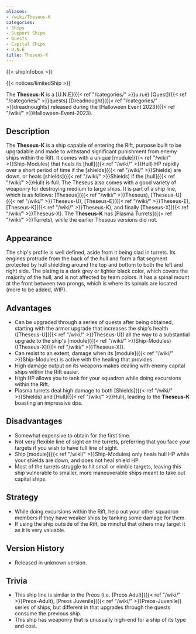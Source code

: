 ```yaml
---
aliases:
- /wiki/Theseus-K
categories:
- Ships
- Support Ships
- Quests
- Capital Ships
- U.N.E
title: Theseus-K
---  
```


{{< shipInfobox >}}   

{{< notices/limitedShip >}} 

The **Theseus-K** is a [U.N.E]({{< ref "/categories/" >}}u.n.e) [Quest]({{< ref "/categories/" >}}quests) [Dreadnought]({{< ref "/categories/" >}}dreadnoughts) released during the [Halloween Event 2023]({{< ref "/wiki/" >}}Halloween-Event-2023).

## Description

The **Theseus-K** is a ship capable of entering the Rift, purpose built to be upgradable and made to withstand significant punishment from enemy ships within the Rift. It comes with a unique [module]({{< ref "/wiki/" >}}Ship-Modules) that heals its [hull]({{< ref "/wiki/" >}}Hull) HP rapidly over a short period of time if the [shields]({{< ref "/wiki/" >}}Shields) are down, or heals [shields]({{< ref "/wiki/" >}}Shields) if the [hull]({{< ref "/wiki/" >}}Hull) is full. The Theseus also comes with a good variety of weaponry for destroying medium to large ships. It is part of a ship line, which is as follows: [Theseus]({{< ref "/wiki/" >}}Theseus), [Theseus-U]({{< ref "/wiki/" >}}Theseus-U), [Theseus-E]({{< ref "/wiki/" >}}Theseus-E), [Theseus-K]({{< ref "/wiki/" >}}Theseus-K), and finally [Theseus-X]({{< ref "/wiki/" >}}Theseus-X). The **Theseus-K** has [Plasma Turrets]({{< ref "/wiki/" >}}Turrets), while the earlier Theseus versions did not.

## Appearance

The ship's profile is well defined, aside from it being clad in turrets. Its engines protrude from the back of the hull and form a flat segment protected by hull shielding around the top and bottom to both the left and right side. The plating is a dark grey or lighter black color, which covers the majority of the hull; and is not affected by team colors. It has a spinal mount at the front between two prongs, which is where its spinals are located (more to be added, WIP).

## Advantages

- Can be upgraded through a series of quests after being obtained, starting with the armor upgrade that increases the ship's health ([Theseus-U]({{< ref "/wiki/" >}}Theseus-U)) all the way to a substantial upgrade to the ship's [module]({{< ref "/wiki/" >}}Ship-Modules) ([Theseus-X]({{< ref "/wiki/" >}}Theseus-X)).
- Can resist to an extent, damage when its [module]({{< ref "/wiki/" >}}Ship-Modules) is active with the healing that provides.
- High damage output on its weapons makes dealing with enemy capital ships within the Rift easier.
- High HP allows you to tank for your squadron while doing excursions within the Rift.
- Plasma turrets deal high damage to both [Shields]({{< ref "/wiki/" >}}Shields) and [Hull]({{< ref "/wiki/" >}}Hull), leading to the **Theseus-K** boasting an impressive dps.

## Disadvantages

- Somewhat expensive to obtain for the first time.
- Not very flexible line of sight on the turrets, preferring that you face your targets if you wish to have full line of sight.
- Ship [module]({{< ref "/wiki/" >}}Ship-Modules) only heals hull HP while your shields are down, and does not heal shield HP.
- Most of the turrets struggle to hit small or nimble targets, leaving this ship vulnerable to smaller, more maneuverable ships meant to take out capital ships.

## Strategy

- While doing excursions within the Rift, help out your other squadron members if they have weaker ships by tanking some damage for them.
- If using the ship outside of the Rift, be mindful that others may target it as it is very valuable.

## Version History 

- Released in unknown version.

## Trivia

- This ship line is similar to the Preos (i.e. [Preos Adult]({{< ref "/wiki/" >}}Preos-Adult), [Preos Juvenile]({{< ref "/wiki/" >}}Preos-Juvenile)) series of ships, but different in that upgrades through the quests consume the previous ship.
- This ship has weaponry that is unusually high-end for a ship of its type and cost.